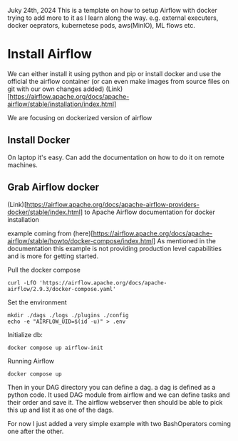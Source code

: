 Juky 24th, 2024
This is a template on how to setup Airflow with docker
trying to add more to it as I learn along the way.
e.g. external executers, docker oeprators, kubernetese pods, aws(MinIO), ML flows etc.

# Install Airflow
We can either install it using python and pip or install docker and use the official the airflow container (or can even make images from source files on git with our own changes added) (Link)[https://airflow.apache.org/docs/apache-airflow/stable/installation/index.html]

We are focusing on dockerized version of airflow

## Install Docker
On laptop it's easy. Can add the documentation on how to do it on remote machines.

## Grab Airflow docker
(Link)[https://airflow.apache.org/docs/apache-airflow-providers-docker/stable/index.html] to Apache Airflow documentation for docker installation

example coming from (here)[https://airflow.apache.org/docs/apache-airflow/stable/howto/docker-compose/index.html]
As mentioned in the documentation this example is not providing production level capabilities and is more for getting started.

Pull the docker compose
```
curl -LfO 'https://airflow.apache.org/docs/apache-airflow/2.9.3/docker-compose.yaml'
```

Set the environment
```
mkdir ./dags ./logs ./plugins ./config
echo -e "AIRFLOW_UID=$(id -u)" > .env
```

Initialize db:
```
docker compose up airflow-init
```

Running Airflow
```
docker compose up
```

Then in your DAG directory you can define a dag. a dag is defined as a python code.
It used DAG module from airflow and we can define tasks and their order and save it.
The airflow webserver then should be able to pick this up and list it as one of the dags.

For now I just added a very simple example with two BashOperators coming one after the other.
